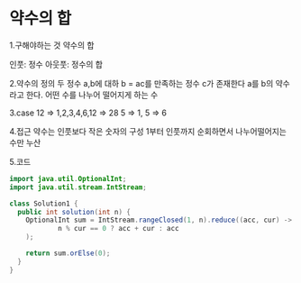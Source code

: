 # 약수의 합

1.구해야하는 것
약수의 합

인풋: 정수
아웃풋: 정수의 합


2.약수의 정의
두 정수 a,b에 대하 b = ac를 만족하는 정수 c가 존재한다 a를 b의 약수라고 한다.
어떤 수를 나누어 떨어지게 하는 수 


3.case
12 => 1,2,3,4,6,12 => 28
5 => 1, 5 => 6


4.접근
약수는 인풋보다 작은 숫자의 구성
1부터 인풋까지 순회하면서 나누어떨어지는 수만 누산


5.코드
```java
import java.util.OptionalInt;
import java.util.stream.IntStream;

class Solution1 {
  public int solution(int n) {
    OptionalInt sum = IntStream.rangeClosed(1, n).reduce((acc, cur) ->
            n % cur == 0 ? acc + cur : acc
    );

    return sum.orElse(0);
  }
}
```


